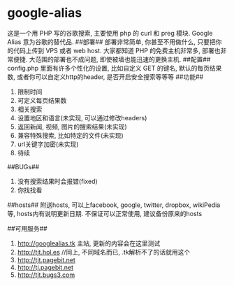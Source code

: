 google-alias
============
这是一个用 PHP 写的谷歌搜索, 主要使用 php 的 curl 和 preg 模块.
Google Alias 意为谷歌的替代品.
##部署##
部署非常简单, 你甚至不用做什么, 只要把你的代码上传到 VPS 或者 web host.
大家都知道 PHP 的免费主机非常多, 部署也非常便捷. 大范围的部署也不成问题, 即使被墙也能迅速的更换主机.
##配置##
config.php 里面有许多个性化的设置, 比如自定义 GET 的键名, 默认的每页结果数, 或者你可以自定义http的header, 是否开启安全搜索等等等
##功能##
1. 限制时间
2. 可定义每页结果数
3. 相关搜索
3. 设置地区和语言(未实现, 可以通过修改headers)
4. 返回新闻, 视频, 图片的搜索结果(未实现)
5. 兼容特殊搜索, 比如特定的文件(未实现)
5. url关键字加密(未实现)
6. 待续

##BUGs##
1. 没有搜索结果时会报错(fixed)
2. 你找找看


##hosts##
附送hosts, 可以上facebook, google, twitter, dropbox, wikiPedia等, hosts内有说明更新日期.
不保证可以正常使用, 建议备份原来的hosts

##可用服务##
1. http://googlealias.tk 主站, 更新的内容会在这里测试
2. http://tjt.hol.es  //同上, 不同域名而已, .tk解析不了的话就用这个
3. http://tjt.pagebit.net
4. http://tj.pagebit.net
5. http://tjt.bugs3.com
